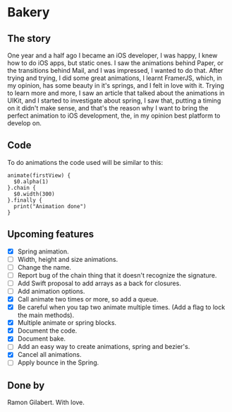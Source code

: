 # Bakery

## The story

One year and a half ago I became an iOS developer, I was happy, I knew how to do iOS apps, but static ones. I saw the animations behind Paper, or the transitions behind Mail, and I was impressed, I wanted to do that. After trying and trying, I did some great animations, I learnt FramerJS, which, in my opinion, has some beauty in it's springs, and I felt in love with it. Trying to learn more and more, I saw an article that talked about the animations in UIKit, and I started to investigate about spring, I saw that, putting a timing on it didn't make sense, and that's the reason why I want to bring the perfect animation to iOS development, the, in my opinion best platform to develop on.

## Code

To do animations the code used will be similar to this:

```
animate(firstView) {
  $0.alpha(1)
}.chain {
  $0.width(300)
}.finally {
  print("Animation done")
}
```

## Upcoming features

- [x] Spring animation.
- [ ] Width, height and size animations.
- [ ] Change the name.
- [ ] Report bug of the chain thing that it doesn't recognize the signature.
- [ ] Add Swift proposal to add arrays as a back for closures.
- [ ] Add animation options.
- [x] Call animate two times or more, so add a queue.
- [x] Be careful when you tap two animate multiple times. (Add a flag to lock the main methods).
- [x] Multiple animate or spring blocks.
- [x] Document the code.
- [x] Document bake.
- [ ] Add an easy way to create animations, spring and bezier's.
- [x] Cancel all animations.
- [ ] Apply bounce in the Spring.

## Done by

Ramon Gilabert. With love.
